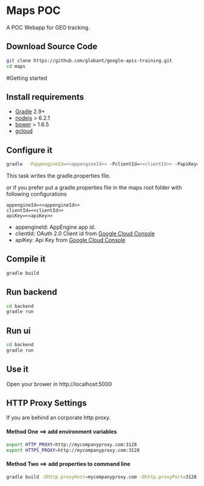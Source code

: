 # Maps POC
A POC Webapp for GEO tracking.

## Download Source Code
```sh
git clone https://github.com/globant/google-apis-training.git
cd maps
```
#Getting started

## Install requirements
- [Gradle](http://gradle.org/) 2.9+
- [nodejs](https://nodejs.org/en/) > 6.2.1
- [bower](https://bower.io/) > 1.6.5
- [gcloud](https://cloud.google.com/sdk/)

## Configure it
```sh
gradle  -PappengineId=<<appengineId>> -PclientId=<<clientId>> -PapiKey=<<apiKey>> config
```
This task writes the gradle.properties file.

or if you prefer put a gradle.properties file in the maps root folder with following configurations
```
appengineId=<<appengineId>>
clientId=<<clientId>>
apiKey=<<apiKey>>
```
- appengineId: AppEngine app id.
- clientId: OAuth 2.0 Client id from [Google Cloud Console](https://console.cloud.google.com/apis/credentials)
- apiKey: Api Key from [Google Cloud Console](https://console.cloud.google.com/apis/credentials)

## Compile it
```sh
gradle build
```
## Run backend
```sh
cd backend
gradle run
```
## Run ui
```sh
cd backend
gradle run
```
## Use it
Open your brower in http://localhost:5000

## HTTP Proxy Settings

If you are behind an corporate http proxy.

#### Method One ==> add environment variables

```sh
export HTTP_PROXY=http://mycompanyproxy.com:3128
export HTTPS_PROXY=http://mycompanyproxy.com:3128
```

#### Method Two ==> add properties to command line

```sh
gradle build -Dhttp.proxyHost=mycompanyproxy.com -Dhttp.proxyPort=3128 -Dhttps.proxyHost=mycompanyproxy.com -Dhttps.proxyPort=3128
```
